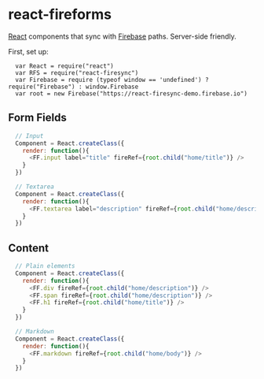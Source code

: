 # react-fireforms

[React](facebook.github.io/react/) components that sync with [Firebase](www.firebase.com) paths. Server-side friendly.

First, set up:

```(js)
  var React = require("react")
  var RFS = require("react-firesync")
  var Firebase = require (typeof window == 'undefined') ? require("Firebase") : window.Firebase
  var root = new Firebase("https://react-firesync-demo.firebase.io")
```


## Form Fields

```js
  // Input
  Component = React.createClass({
    render: function(){
      <FF.input label="title" fireRef={root.child("home/title")} />
    }
  })

  // Textarea
  Component = React.createClass({
    render: function(){
      <FF.textarea label="description" fireRef={root.child("home/description")} />
    }
  })
```
## Content

```js
  // Plain elements
  Component = React.createClass({
    render: function(){
      <FF.div fireRef={root.child("home/description")} />
      <FF.span fireRef={root.child("home/description")} />
      <FF.h1 fireRef={root.child("home/title")} />
    }
  })

  // Markdown
  Component = React.createClass({
    render: function(){
      <FF.markdown fireRef={root.child("home/body")} />
    }
  })
```

